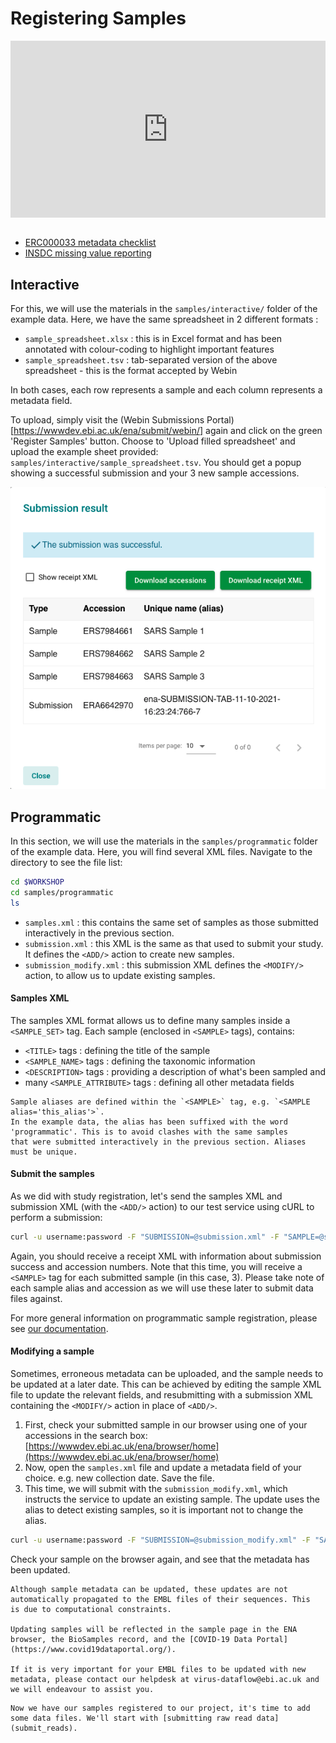 # Registering Samples

<div style="position: relative; padding-bottom: 56.25%; height: 0; overflow: hidden; max-width: 100%; height: auto;">
    <iframe src="https://www.youtube.com/embed/FIcdsb-NNuM" frameborder="0" allowfullscreen style="position: absolute; top: 0; left: 0; width: 100%; height: 100%;"></iframe>
</div><br/>

- [ERC000033 metadata checklist](https://www.ebi.ac.uk/ena/browser/view/ERC000033)
- [INSDC missing value reporting](https://ena-docs.readthedocs.io/en/latest/submit/samples/missing-values.html?highlight=insdc%20missing#reporting-missing-values)


## Interactive

For this, we will use the materials in the `samples/interactive/` folder of the example data. Here, we have the same spreadsheet in 2 different formats : 
- `sample_spreadsheet.xlsx` : this is in Excel format and has been annotated with colour-coding to highlight important features
- `sample_spreadsheet.tsv` : tab-separated version of the above spreadsheet - this is the format accepted by Webin 

In both cases, each row represents a sample and each column represents a metadata field.

To upload, simply visit the (Webin Submissions Portal)[https://wwwdev.ebi.ac.uk/ena/submit/webin/] again and click on the green 'Register Samples' button. Choose to 'Upload filled spreadsheet' and upload the example sheet provided: `samples/interactive/sample_spreadsheet.tsv`. You should get a popup showing a successful submission and your 3 new sample accessions.

![](../images/wsp_accession.register_samples.png)

## Programmatic

In this section, we will use the materials in the `samples/programmatic` folder of the example data. Here, you will find several XML files. Navigate to the directory to see the file list:
```bash
cd $WORKSHOP 
cd samples/programmatic
ls 
```

- `samples.xml` : this contains the same set of samples as those submitted interactively in the previous section.
- `submission.xml` : this XML is the same as that used to submit your study. It defines the `<ADD/>` action to create new samples.
- `submission_modify.xml` : this submission XML defines the `<MODIFY/>` action, to allow us to update existing samples.

#### Samples XML 
The samples XML format allows us to define many samples inside a `<SAMPLE_SET>` tag. Each sample (enclosed in `<SAMPLE>` tags), contains:
- `<TITLE>` tags : defining the title of the sample
- `<SAMPLE_NAME>` tags : defining the taxonomic information
- `<DESCRIPTION>` tags : providing a description of what's been sampled and 
- many `<SAMPLE_ATTRIBUTE>` tags : defining all other metadata fields

```{note}
Sample aliases are defined within the `<SAMPLE>` tag, e.g. `<SAMPLE alias='this_alias'>`.
In the example data, the alias has been suffixed with the word 'programmatic'. This is to avoid clashes with the same samples 
that were submitted interactively in the previous section. Aliases must be unique.
```

#### Submit the samples
As we did with study registration, let's send the samples XML and submission XML (with the `<ADD/>` action) to our test service
using cURL to perform a submission:
```bash
curl -u username:password -F "SUBMISSION=@submission.xml" -F "SAMPLE=@samples.xml" "https://wwwdev.ebi.ac.uk/ena/submit/drop-box/submit/"
```

Again, you should receive a receipt XML with information about submission success and accession numbers. Note that this time, you will receive a `<SAMPLE>` tag for each submitted sample (in this case, 3). Please take note of each sample alias and accession as we will use these later to submit data files against.

For more general information on programmatic sample registration, please see [our documentation](https://ena-docs.readthedocs.io/en/latest/submit/samples/programmatic.html).

#### Modifying a sample
Sometimes, erroneous metadata can be uploaded, and the sample needs to be updated at a later date. This can be achieved by editing the sample XML file to update the relevant fields, and resubmitting with a submission XML containing the `<MODIFY/>` action in place of `<ADD/>`.

1. First, check your submitted sample in our browser using one of your accessions in the search box: [https://wwwdev.ebi.ac.uk/ena/browser/home](https://wwwdev.ebi.ac.uk/ena/browser/home)
2. Now, open the `samples.xml` file and update a metadata field of your choice. e.g. new collection date. Save the file.
3. This time, we will submit with the `submission_modify.xml`, which instructs the service to update an existing sample. The update uses the alias to detect existing samples, so it is important not to change the alias.
```bash
curl -u username:password -F "SUBMISSION=@submission_modify.xml" -F "SAMPLE=@samples.xml" "https://wwwdev.ebi.ac.uk/ena/submit/drop-box/submit/"
```

Check your sample on the browser again, and see that the metadata has been updated.

```{warning}
Although sample metadata can be updated, these updates are not automatically propagated to the EMBL files of their sequences. This 
is due to computational constraints.

Updating samples will be reflected in the sample page in the ENA browser, the BioSamples record, and the [COVID-19 Data Portal](https://www.covid19dataportal.org/).

If it is very important for your EMBL files to be updated with new metadata, please contact our helpdesk at virus-dataflow@ebi.ac.uk and 
we will endeavour to assist you.
```

```{tip}
Now we have our samples registered to our project, it's time to add some data files. We'll start with [submitting raw read data](submit_reads).
```
